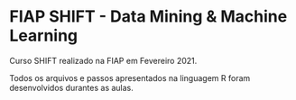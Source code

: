 # FIAP SHIFT - Data Mining & Machine Learning

 Curso SHIFT realizado na FIAP em Fevereiro 2021.
 
 Todos os arquivos e passos apresentados na linguagem R foram desenvolvidos durantes as aulas.
